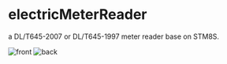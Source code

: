 # electricMeterReader
a DL/T645-2007 or DL/T645-1997 meter reader base on STM8S. 

![front](https://raw.githubusercontent.com/MiniLight/electricMeterReader/master/IMG_20170516_162147.jpg)
![back](https://raw.githubusercontent.com/MiniLight/electricMeterReader/master/IMG_20170516_162202.jpg)
